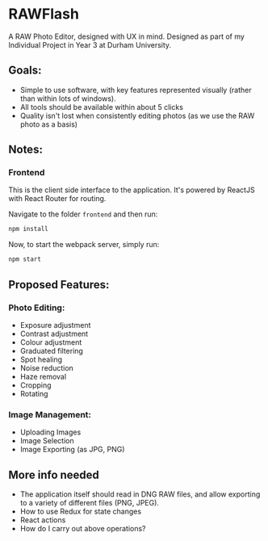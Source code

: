 # RAWFlash
A RAW Photo Editor, designed with UX in mind. Designed as part of my Individual Project in Year 3 at Durham University.

## Goals:
- Simple to use software, with key features represented visually (rather than within lots of windows).
- All tools should be available within about 5 clicks
- Quality isn't lost when consistently editing photos (as we use the RAW photo as a basis)

## Notes:
### Frontend
This is the client side interface to the application. It's powered by ReactJS with React Router for routing.

Navigate to the folder ```frontend``` and then run:

```bash
npm install
```
Now, to start the webpack server, simply run:

```bash
npm start
```

## Proposed Features:
### Photo Editing:
- Exposure adjustment
- Contrast adjustment
- Colour adjustment
- Graduated filtering
- Spot healing
- Noise reduction
- Haze removal
- Cropping
- Rotating

### Image Management:
- Uploading Images
- Image Selection
- Image Exporting (as JPG, PNG)

## More info needed
- The application itself should read in DNG RAW files, and allow exporting to a variety of different files (PNG, JPEG).
- How to use Redux for state changes
- React actions
- How do I carry out above operations?
